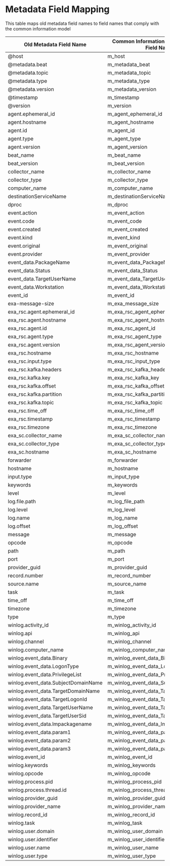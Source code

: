 Metadata Field Mapping
========================

This table maps old metadata field names to field names that comply with the common information model

| Old Metadata Field Name                 | Common Information Model Metadata Field Name                |
| ----------------------------------- | ------------------------------------- |
| @host                               | m_host                                |
| @metadata.beat                      | m_metadata_beat                       |
| @metadata.topic                     | m_metadata_topic                      |
| @metadata.type                      | m_metadata_type                       |
| @metadata.version                   | m_metadata_version                    |
| @timestamp                          | m_timestamp                           |
| @version                            | m_version                             |
| agent.ephemeral_id                  | m_agent_ephemeral_id                  |
| agent.hostname                      | m_agent_hostname                      |
| agent.id                            | m_agent_id                            |
| agent.type                          | m_agent_type                          |
| agent.version                       | m_agent_version                       |
| beat_name                           | m_beat_name                           |
| beat_version                        | m_beat_version                        |
| collector_name                      | m_collector_name                      |
| collector_type                      | m_collector_type                      |
| computer_name                       | m_computer_name                       |
| destinationServiceName              | m_destinationServiceName              |
| dproc                               | m_dproc                               |
| event.action                        | m_event_action                        |
| event.code                          | m_event_code                          |
| event.created                       | m_event_created                       |
| event.kind                          | m_event_kind                          |
| event.original                      | m_event_original                      |
| event.provider                      | m_event_provider                      |
| event_data.PackageName              | m_event_data_PackageName              |
| event_data.Status                   | m_event_data_Status                   |
| event_data.TargetUserName           | m_event_data_TargetUserName           |
| event_data.Workstation              | m_event_data_Workstation              |
| event_id                            | m_event_id                            |
| exa-message-size                    | m_exa_message_size                    |
| exa_rsc.agent.ephemeral_id          | m_exa_rsc_agent_ephemeral_id          |
| exa_rsc.agent.hostname              | m_exa_rsc_agent_hostname              |
| exa_rsc.agent.id                    | m_exa_rsc_agent_id                    |
| exa_rsc.agent.type                  | m_exa_rsc_agent_type                  |
| exa_rsc.agent.version               | m_exa_rsc_agent_version               |
| exa_rsc.hostname                    | m_exa_rsc_hostname                    |
| exa_rsc.input.type                  | m_exa_rsc_input_type                  |
| exa_rsc.kafka.headers               | m_exa_rsc_kafka_headers               |
| exa_rsc.kafka.key                   | m_exa_rsc_kafka_key                   |
| exa_rsc.kafka.offset                | m_exa_rsc_kafka_offset                |
| exa_rsc.kafka.partition             | m_exa_rsc_kafka_partition             |
| exa_rsc.kafka.topic                 | m_exa_rsc_kafka_topic                 |
| exa_rsc.time_off                    | m_exa_rsc_time_off                    |
| exa_rsc.timestamp                   | m_exa_rsc_timestamp                   |
| exa_rsc.timezone                    | m_exa_rsc_timezone                    |
| exa_sc.collector_name               | m_exa_sc_collector_name               |
| exa_sc.collector_type               | m_exa_sc_collector_type               |
| exa_sc.hostname                     | m_exa_sc_hostname                     |
| forwarder                           | m_forwarder                           |
| hostname                            | m_hostname                            |
| input.type                          | m_input_type                          |
| keywords                            | m_keywords                            |
| level                               | m_level                               |
| log.file.path                       | m_log_file_path                       |
| log.level                           | m_log_level                           |
| log.name                            | m_log_name                            |
| log.offset                          | m_log_offset                          |
| message                             | m_message                             |
| opcode                              | m_opcode                              |
| path                                | m_path                                |
| port                                | m_port                                |
| provider_guid                       | m_provider_guid                       |
| record.number                       | m_record_number                       |
| source.name                         | m_source_name                         |
| task                                | m_task                                |
| time_off                            | m_time_off                            |
| timezone                            | m_timezone                            |
| type                                | m_type                                |
| winlog.activity_id                  | m_winlog_activity_id                  |
| winlog.api                          | m_winlog_api                          |
| winlog.channel                      | m_winlog_channel                      |
| winlog.computer_name                | m_winlog_computer_name                |
| winlog.event_data.Binary            | m_winlog_event_data_Binary            |
| winlog.event_data.LogonType         | m_winlog_event_data_LogonType         |
| winlog.event_data.PrivilegeList     | m_winlog_event_data_PrivilegeList     |
| winlog.event_data.SubjectDomainName | m_winlog_event_data_SubjectDomainName |
| winlog.event_data.TargetDomainName  | m_winlog_event_data_TargetDomainName  |
| winlog.event_data.TargetLogonId     | m_winlog_event_data_TargetLogonId     |
| winlog.event_data.TargetUserName    | m_winlog_event_data_TargetUserName    |
| winlog.event_data.TargetUserSid     | m_winlog_event_data_TargetUserSid     |
| winlog.event_data.lmpackagename     | m_winlog_event_data_lmpackagename     |
| winlog.event_data.param1            | m_winlog_event_data_param1            |
| winlog.event_data.param2            | m_winlog_event_data_param2            |
| winlog.event_data.param3            | m_winlog_event_data_param3            |
| winlog.event_id                     | m_winlog_event_id                     |
| winlog.keywords                     | m_winlog_keywords                     |
| winlog.opcode                       | m_winlog_opcode                       |
| winlog.process.pid                  | m_winlog_process_pid                  |
| winlog.process.thread.id            | m_winlog_process_thread_id            |
| winlog.provider_guid                | m_winlog_provider_guid                |
| winlog.provider_name                | m_winlog_provider_name                |
| winlog.record_id                    | m_winlog_record_id                    |
| winlog.task                         | m_winlog_task                         |
| winlog.user.domain                  | m_winlog_user_domain                  |
| winlog.user.identifier              | m_winlog_user_identifier              |
| winlog.user.name                    | m_winlog_user_name                    |
| winlog.user.type                    | m_winlog_user_type                    |
